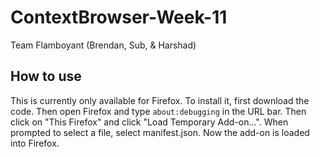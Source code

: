 # ContextBrowser-Week-11

Team Flamboyant (Brendan, Sub, & Harshad)

## How to use

This is currently only available for Firefox. To install it, first download the code. Then open Firefox and type `about:debugging` in the URL bar. Then click on "This Firefox" and click "Load Temporary Add-on...". When prompted to select a file, select manifest.json. Now the add-on is loaded into Firefox.

